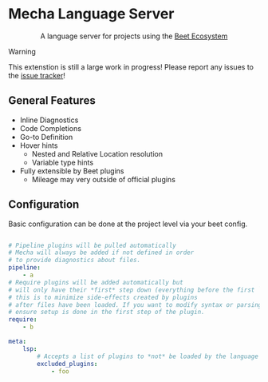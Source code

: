 # Mecha Language Server

<p align="center">
    A language server for projects using the <a href="https://github.com/mcbeet">Beet Ecosystem</a>    
</p>

> [!Warning]
> This extenstion is still a large work in progress! 
> Please report any issues to the [issue tracker](https://github.com/TheNuclearNexus/mecha-language-server/issues)!

## General Features
- Inline Diagnostics
- Code Completions
- Go-to Definition
- Hover hints
    - Nested and Relative Location resolution
    - Variable type hints
- Fully extensible by Beet plugins
    - Mileage may very outside of official plugins

## Configuration
Basic configuration can be done at the project level via your beet config.
```yml

# Pipeline plugins will be pulled automatically
# Mecha will always be added if not defined in order
# to provide diagnostics about files.
pipeline:
    - a
# Require plugins will be added automatically but 
# will only have their *first* step down (everything before the first `yield`)
# this is to minimize side-effects created by plugins 
# after files have been loaded. If you want to modify syntax or parsing
# ensure setup is done in the first step of the plugin.
require:
    - b

meta:
    lsp:
        # Accepts a list of plugins to *not* be loaded by the language server
        excluded_plugins: 
            - foo
```
